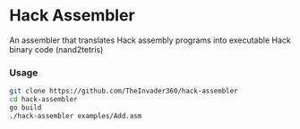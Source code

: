 # Hack Assembler

An assembler that translates Hack assembly programs into executable Hack binary code (nand2tetris)

### Usage

```bash
git clone https://github.com/TheInvader360/hack-assembler
cd hack-assembler
go build
./hack-assembler examples/Add.asm
```
